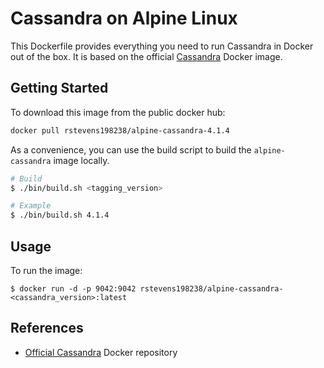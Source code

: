 # Cassandra on Alpine Linux

This Dockerfile provides everything you need to run Cassandra in Docker out of the box. It is based on the official [Cassandra](https://github.com/docker-library/cassandra/) Docker image.

## Getting Started

To download this image from the public docker hub:

```sh
docker pull rstevens198238/alpine-cassandra-4.1.4
```

As a convenience, you can use the build script to build the `alpine-cassandra` image locally.

```sh
# Build
$ ./bin/build.sh <tagging_version>

# Example
$ ./bin/build.sh 4.1.4
```

## Usage

To run the image:

```
$ docker run -d -p 9042:9042 rstevens198238/alpine-cassandra-<cassandra_version>:latest
```

## References
- [Official Cassandra](https://hub.docker.com/_/cassandra/) Docker repository
